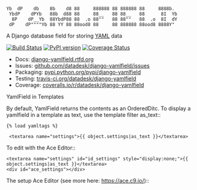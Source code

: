 <pre><code>Yb  dP    db    8b    d8 88     888888 88 888888 88     8888b.
 YbdP    dPYb   88b  d88 88     88__   88 88__   88      8I  Yb
  8P    dP__Yb  88YbdP88 88  .o 88""   88 88""   88  .o  8I  dY
 dP    dP""""Yb 88 YY 88 88ood8 88     88 888888 88ood8 8888Y"  </code></pre>

A Django database field for storing [YAML](http://en.wikipedia.org/wiki/YAML) data

[![Build Status](https://travis-ci.org/datadesk/django-yamlfield.png?branch=master)](https://travis-ci.org/datadesk/django-yamlfield)
[![PyPI version](https://badge.fury.io/py/django-yamlfield.png)](http://badge.fury.io/py/django-yamlfield)
[![Coverage Status](https://coveralls.io/repos/datadesk/django-yamlfield/badge.png?branch=master)](https://coveralls.io/r/datadesk/django-yamlfield?branch=master)

* Docs: [django-yamlfield.rtfd.org](https://django-yamlfield.rtfd.org)
* Issues: [github.com/datadesk/django-yamlfield/issues](https://github.com/datadesk/django-yamlfield/issues)
* Packaging: [pypi.python.org/pypi/django-yamlfield](https://pypi.python.org/pypi/django-yamlfield)
* Testing: [travis-ci.org/datadesk/django-yamlfield](https://travis-ci.org/datadesk/django-yamlfield)
* Coverage: [coveralls.io/r/datadesk/django-yamlfield](https://coveralls.io/r/datadesk/django-yamlfield)

YamlField in Templates

By default, YamlField returns the contents as an OrderedDitc.  To display a yamlfield in a template as text, use the template filter as_text::

	{% load yamltags %}
	
	 <textarea name="settings">{{ object.settings|as_text }}</textarea>
	
To edit with the Ace Editor::


	<textarea name="settings" id="id_settings" style="display:none;">{{ object.settings|as_text }}</textarea>
	<div id="ace_settings"></div>
	
	
The setup Ace Editor (see more here: https://ace.c9.io/)::

  <script src="https://cdnjs.cloudflare.com/ajax/libs/ace/1.4.6/ace.js" type="text/javascript" charset="utf-8"></script>
  <script src="https://cdnjs.cloudflare.com/ajax/libs/ace/1.4.6/mode-yaml.js" type="text/javascript" charset="utf-8"></script>
  <script src="https://cdnjs.cloudflare.com/ajax/libs/ace/1.4.6/theme-github.js" type="text/javascript" 
  
  <script>
        var options = {
          theme: "ace/theme/github",
          mode: "ace/mode/yaml",
          maxLines: 10,
          minLines: 6,
          wrap: true,
          autoScrollEditorIntoView: true
      };

      // setup ace editor to edit yaml contents
      // put editor in a div and sync changes in the div back to the hidden textarea

      var edit_settings = ace.edit("ace_settings",options);
      edit_settings.session.setValue($("#id_settings").val());
      edit_settings.getSession().on("change", function () {
          $("#id_settings").val(edit_settings.getSession().getValue());
      });
      
      
      // on submit make sure textarea is up to date
      $('form').on("submit", function() {

		   $("#id_settings").val(edit_settings.getSession().getValue());

	  });
	  
</script>

